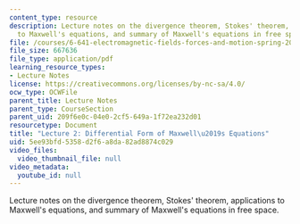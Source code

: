 ```yaml
---
content_type: resource
description: Lecture notes on the divergence theorem, Stokes' theorem, applications
  to Maxwell's equations, and summary of Maxwell's equations in free space.
file: /courses/6-641-electromagnetic-fields-forces-and-motion-spring-2005/5ee93bfd5358d2f6a8da82ad8874c029_lecture2.pdf
file_size: 667636
file_type: application/pdf
learning_resource_types:
- Lecture Notes
license: https://creativecommons.org/licenses/by-nc-sa/4.0/
ocw_type: OCWFile
parent_title: Lecture Notes
parent_type: CourseSection
parent_uid: 209f6e0c-04e0-2cf5-649a-1f72ea232d01
resourcetype: Document
title: "Lecture 2: Differential Form of Maxwell\u2019s Equations"
uid: 5ee93bfd-5358-d2f6-a8da-82ad8874c029
video_files:
  video_thumbnail_file: null
video_metadata:
  youtube_id: null
---
```

Lecture notes on the divergence theorem, Stokes' theorem, applications to Maxwell's equations, and summary of Maxwell's equations in free space.